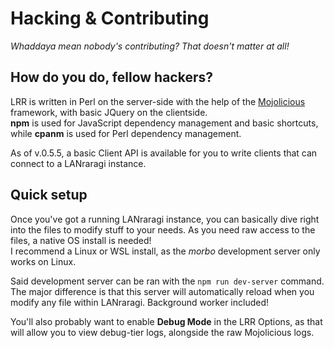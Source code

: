 # Hacking & Contributing

_Whaddaya mean nobody's contributing? That doesn't matter at all!_

## How do you do, fellow hackers?

LRR is written in Perl on the server-side with the help of the [Mojolicious](http://mojolicious.org/) framework, with basic JQuery on the clientside.  
**npm** is used for JavaScript dependency management and basic shortcuts, while **cpanm** is used for Perl dependency management.  

As of v.0.5.5, a basic Client API is available for you to write clients that can connect to a LANraragi instance.

## Quick setup  

Once you've got a running LANraragi instance, you can basically dive right into the files to modify stuff to your needs. As you need raw access to the files, a native OS install is needed!  
I recommend a Linux or WSL install, as the _morbo_ development server only works on Linux.  

Said development server can be ran with the `npm run dev-server` command.  
The major difference is that this server will automatically reload when you modify any file within LANraragi. Background worker included!  

You'll also probably want to enable **Debug Mode** in the LRR Options, as that will allow you to view debug-tier logs, alongside the raw Mojolicious logs.  